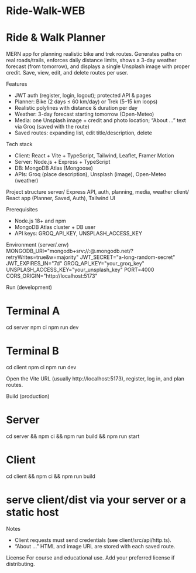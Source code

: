 # Ride-Walk-WEB

Ride & Walk Planner
====================

MERN app for planning realistic bike and trek routes. Generates paths on real roads/trails, enforces daily distance limits, shows a 3-day weather forecast (from tomorrow), and displays a single Unsplash image with proper credit. Save, view, edit, and delete routes per user.

Features
- JWT auth (register, login, logout); protected API & pages
- Planner: Bike (2 days ≤ 60 km/day) or Trek (5–15 km loops)
- Realistic polylines with distance & duration per day
- Weather: 3-day forecast starting tomorrow (Open-Meteo)
- Media: one Unsplash image + credit and photo location; “About …” text via Groq (saved with the route)
- Saved routes: expanding list, edit title/description, delete

Tech stack
- Client: React + Vite + TypeScript, Tailwind, Leaflet, Framer Motion
- Server: Node.js + Express + TypeScript
- DB: MongoDB Atlas (Mongoose)
- APIs: Groq (place description), Unsplash (image), Open-Meteo (weather)

Project structure
server/   Express API, auth, planning, media, weather
client/   React app (Planner, Saved, Auth), Tailwind UI

Prerequisites
- Node.js 18+ and npm
- MongoDB Atlas cluster + DB user
- API keys: GROQ_API_KEY, UNSPLASH_ACCESS_KEY

Environment (server/.env)
MONGODB_URI="mongodb+srv://<user>:<pass>@<cluster>.mongodb.net/<db>?retryWrites=true&w=majority"
JWT_SECRET="a-long-random-secret"
JWT_EXPIRES_IN="7d"
GROQ_API_KEY="your_groq_key"
UNSPLASH_ACCESS_KEY="your_unsplash_key"
PORT=4000
CORS_ORIGIN="http://localhost:5173"

Run (development)
# Terminal A
cd server
npm ci
npm run dev

# Terminal B
cd client
npm ci
npm run dev

Open the Vite URL (usually http://localhost:5173), register, log in, and plan routes.

Build (production)
# Server
cd server && npm ci && npm run build && npm run start

# Client
cd client && npm ci && npm run build
# serve client/dist via your server or a static host

Notes
- Client requests must send credentials (see client/src/api/http.ts).
- “About …” HTML and image URL are stored with each saved route.

License
For course and educational use. Add your preferred license if distributing.
